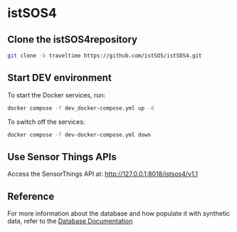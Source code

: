 # istSOS4

## Clone the istSOS4repository

```sh
git clone -b traveltime https://github.com/istSOS/istSOS4.git
```

## Start DEV environment

To start the Docker services, run:

```sh
docker compose -f dev_docker-compose.yml up -d
```

To switch off the services:

```sh
docker compose -f dev-docker-compose.yml down
```

## Use Sensor Things APIs

Access the SensorThings API at: http://127.0.0.1:8018/istsos4/v1.1

## Reference

For more information about the database and how populate it with synthetic data, refer to the [Database Documentation](https://github.com/istSOS/istsos4/blob/traveltime/database/README.md)
